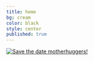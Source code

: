 ```yaml
---
title: home
bg: cream
color: black
style: center
published: true
---
```




[![Save the date motherhuggers!]({{site.baseurl}}/img/saveTheDate.jpg)]({{site.baseurl}}/img/saveTheDate-01-big.jpg)
